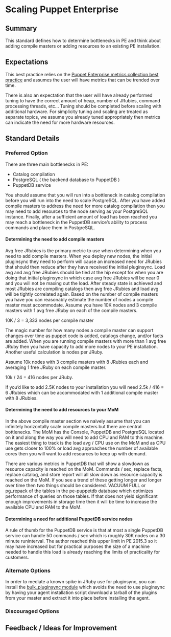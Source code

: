 # Scaling Puppet Enterprise

## Summary

This standard defines how to determine bottlenecks in PE and think about adding compile masters or adding resources to an existing PE installation.

## Expectations

This best practice relies on the [Puppet Enterprise metrics collection best practice](https://github.com/puppetlabs/best-practices/blob/master/puppet-enterprise-metrics-collection.md) and assumes the user will have metrics that can be trended over time.  

There is also an expectation that the user will have already performed tuning to have the correct amount of heap, number of JRubies, command processing threads, etc… Tuning should be completed before scaling with additional hardware.  For simplicity tuning and scaling are treated as separate topics, we assume you already tuned appropriately then metrics can indicate the need for more hardware resources.

## Standard Details

### Preferred Option

There are three main bottlenecks in PE:

 - Catalog compilation
 - PostgreSQL ( the backend database to PuppetDB )
 - PuppetDB service

You should assume that you will run into a bottleneck in catalog compilation before you will run into the need to scale PostgreSQL.  After you have added compile masters to address the need for more catalog compilation then you may need to add resources to the node serving as your PostgreSQL instance.  Finally, after a sufficient amount of load has been reached you may reach a bottleneck in the PuppetDB service’s ability to process commands and place them in PostgreSQL.

#### Determining the need to add compile masters

Avg free JRubies is the primary metric to use when determining when you need to add compile masters.  When you deploy new nodes, the initial pluginsync they need to perform will cause an increased need for JRubies that should then reduce after they have received the initial pluginsync.  Load avg and avg free JRubies should be tied at the hip except for when you are doing that initial pluginsync in which case avg free JRubies will be near 0 and you will not be maxing out the load. After steady state is achieved and most JRubies are compiling catalogs then avg free JRubies and load avg will be tightly correlated again.  Based on the number of compile masters you have you can reasonably estimate the number of nodes a compile master must accommodate.  Assume you have 10K nodes and 3 compile masters with 1 avg free JRuby on each of the compile masters.  

10K / 3 = 3,333 nodes per compile master 

The magic number for how many nodes a compile master can support changes over time as puppet code is added, catalogs change, and/or facts are added.  When you are running compile masters with more than 1 avg free JRuby then you have capacity to add more nodes to your PE installation.  Another useful calculation is nodes per JRuby.

Assume 10k nodes with 3 compile masters with 8 JRubies each and averaging 1 free JRuby on each compile master.  

10k / 24 = 416 nodes per JRuby. 

If you’d like to add 2.5K nodes to your installation you will need 2.5k / 416 = 6 JRubies which can be accommodated with 1 additional compile master with 8 JRubies.  

#### Determining the need to add resources to your MoM 

In the above compile master section we naively assume that you can infinitely horizontally scale compile masters but there are central bottlenecks.  The MoM has the Console, PuppetDB and PostgreSQL located on it and along the way you will need to add CPU and RAM to this machine.  The easiest thing to track is the load avg / CPU use on the MoM and as CPU use gets closer to 100% or load avg approaches the number of available cores then you will want to add resources to keep up with demand.  

There are various metrics in PuppetDB that will show a slowdown as resource capacity is reached on the MoM.  Commands / sec, replace facts, replace catalog, and store report will all slow down as resource capacity is reached on the MoM.  If you see a trend of these getting longer and longer over time then two things should be considered.  VACUUM FULL or pg_repack of the tables in the pe-puppetdb database which optimizes performance of queries on those tables.  If that does not yield significant enough improvements in storage time then it will be time to increase the available CPU and RAM to the MoM.

#### Determining a need for additional PuppetDB service nodes

A rule of thumb for the PuppetDB service is that at most a single PuppetDB service can handle 50 commands / sec which is roughly 30K nodes on a 30 minute runinterval.  The author reached this upper limit in PE 2015.3 so it may have increased but for practical purposes the size of a machine needed to handle this load is already reaching the limits of practicality for customers.  

### Alternate Options

In order to mediate a known spike in JRuby use for pluginsync, you can install the [bulk_pluginsync module](https://forge.puppet.com/npwalker/bulk_pluginsync) which avoids the need to use pluginsync by having your agent installation script download a tarball of the plugins from your master and extract it into place before installing the agent.

### Discouraged Options


## Feedback / Ideas for Improvement
